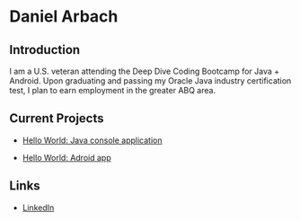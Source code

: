 # Daniel Arbach

## Introduction

I am a U.S. veteran attending the Deep Dive Coding Bootcamp for Java + Android. Upon
graduating and passing my Oracle Java industry certification test, I plan to earn
employment in the greater ABQ area.

## Current Projects

* [Hello World: Java console application](https://github.com/darbach/ddc-hello-world-ij)

* [Hello World: Adroid app](https://github.com/darbach/android-hello-world)

## Links

* [LinkedIn](https://www.linkedin.com/in/daniel-arbach-b7a70767/)
